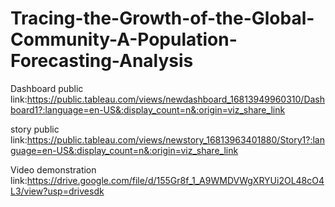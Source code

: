 # Tracing-the-Growth-of-the-Global-Community-A-Population-Forecasting-Analysis

Dashboard public link:https://public.tableau.com/views/newdashboard_16813949960310/Dashboard1?:language=en-US&:display_count=n&:origin=viz_share_link

story public link:https://public.tableau.com/views/newstory_16813963401880/Story1?:language=en-US&:display_count=n&:origin=viz_share_link

Video demonstration link:https://drive.google.com/file/d/155Gr8f_1_A9WMDVWgXRYUi2OL48cO4L3/view?usp=drivesdk

